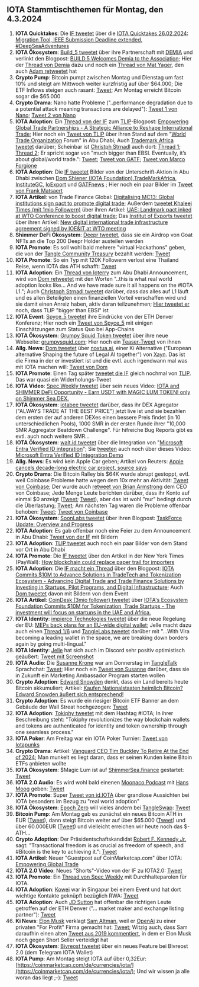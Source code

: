 ## IOTA Stammtischthemen für Montag, den 4.3.2024 

1. **IOTA Quicktakes**: Die [IF tweetet](https://x.com/iota/status/1762137839561552164?s=20) über die [IOTA Quicktakes 26.02.2024: Migration Tool, IEEE Submission Deadline extended, #DeepSeaAdventures](https://www.youtube.com/watch?v=cZZ2XIOAD4Q)
2. **IOTA Ökosystem**: [Build_5 tweetet](https://x.com/build5tech/status/1762379929461874699?s=20) über ihre Partnerschaft mit [DEMIA](https://twitter.com/_Demia) und verlinkt den Blogpost: [BUILD.5 Welcomes Demia to the Association](https://build5.com/blog/demia_collab/); Hier der [Thread von Demia](https://x.com/_Demia/status/1762522222378234331?s=20) dazu und noch ein [Thread von Mat Yager](https://x.com/Mat_Yarger/status/1762574071613522348?s=20), den auch [Adam retweetet](https://x.com/adam_unchained/status/1762712488116687143?s=20) hat 
3. **Crypto Pump**: Bitcoin pumpt zwischen Montag und Dienstag um fast 10% und steigt am Mittwoch weiter kurzfristig auf über $64.000; Die ETF Inflows steigen auch rasant: [Tweet](https://x.com/bitcoin2go/status/1763090882713059756?s=20); Am Montag erreicht Bitcoin sogar die $65.000
4. **Crypto Drama**: Nano hatte Probleme ("..performance degradation due to a potential attack meaning transactions are delayed"): [Tweet 1 von Nano](https://x.com/nano/status/1762032172137939423?s=20); [Tweet 2 von Nano](https://x.com/nano/status/1762430916238921869?s=20)
5. **IOTA Adoption**: Ein [Thread von der IF](https://x.com/iota/status/1762462596018360332?s=20) zum [TLIP](https://www.tlip.io/)-Blogpost: [Empowering Global Trade Partnerships - A Strategic Alliance to Reshape International Trade](https://blog.iota.org/empowering-global-trade/); Hier noch ein [Tweet von TLIP](https://x.com/TLIP_io/status/1762452767904547112?s=20) über ihren Stand auf dem "[World Trade Organization](https://twitter.com/wto) Forum" in Abu Dhabi; Auch [Trademark Africa tweetet](https://x.com/TradeMarkAfrica/status/1762478437313176026?s=20) darüber; Scheinbar ist [Christph Strnadl](https://twitter.com/archimate) auch dort: [Thread 1](https://x.com/archimate/status/1762458440926920903?s=20); [Thread 2](https://x.com/archimate/status/1762471059880542566?s=20); Er spricht sogar von "much bigger than EBSI. Eventually, it’s about global/world trade.": [Tweet](https://x.com/archimate/status/1762485494175174895?s=20); [Tweet von GATF](https://x.com/GATFnews/status/1762495696756990367?s=20); [Tweet von Marco Forgione](https://x.com/marco4gione/status/1762492917963505814?s=20)
6. **IOTA Adoption**: Die [IF tweetet](https://x.com/iota/status/1762477278691225781?s=20) Bilder von der Unterschrift-Aktion in Abu Dhabi zwischen [Dom Shiener (IOTA Foundation)](https://twitter.com/DomSchiener),[TradeMarkAfrica](https://twitter.com/TradeMarkAfrica), [InstituteGC](https://twitter.com/InstituteGC), [IoExport](https://twitter.com/IoExport) und [GATFnews](https://twitter.com/GATFnews) ; Hier noch ein paar Bilder im [Tweet von Frank Matsaert](https://x.com/FrankMatsaert/status/1762552448088989722?s=20)
7. **IOTA Artikel**: von Trade Finance Global: [Digitalising MC13: Global institutions sign pact to promote digital trade](https://www.tradefinanceglobal.com/posts/digitalising-mc13-global-institutions-sign-pact-promote-digital-trade/); Außerdem [tweetet Khaleej Times
(mit 1mio Followern)](https://x.com/khaleejtimes/status/1762487630942310813?s=20) über ihren Artikel: [UAE: Landmark pact inked at WTO Conference to boost digital trade](https://www.khaleejtimes.com/business/uae-landmark-pact-inked-at-wto-conference-to-boost-digital-trade?_refresh=true); Das [Institut of Exports tweetet](https://x.com/IOExport/status/1762765213403660380?s=20) über ihren Artikel: [New digital international trade infrastructure agreement signed by IOE&IT at WTO meeting](https://www.export.org.uk/insights/trade-news/new-digital-international-trade-infrastructure-agreement-signed-by-ioeit-at-wto-meeting/)
8. **Shimmer DeFi Ökosystem**: [Deepr tweetet](https://x.com/DeeprFinance/status/1762480538072293763?s=20), dass sie ein Airdrop von Goat NFTs an die Top 200 Deepr Holder austeilen werden
9. **IOTA Promote**: Es soll wohl bald mehrere "virtual Hackathons" geben, die von der [Tangle Community Treasury](https://twitter.com/TangleTreasury) bezahlt werden: [Tweet](https://x.com/Deep_Sea_Iotan/status/1762494722495361392?s=20)
10. **IOTA Promote**: So ein Typ mit 120K Followern verlost eine Thailand Reise, wenn IOTA das ATH schafft: [Tweet](https://x.com/altugisler/status/1762469202214969676?s=20)
11. **IOTA Adoption**: Ein [Thread von Ioterry](https://x.com/io_terry/status/1762584521361207418?s=20) zum Abu Dhabi Announcement, wird von [Dom retweetet](https://x.com/DomSchiener/status/1762705369351024905?s=20) mit den Worten "..this is what real world adoption looks like... And we have made sure it all happens on the #IOTA L1."; Auch [Christoph Strnadl tweetet](https://x.com/archimate/status/1762562161941848387?s=20) darüber, dass das alles auf L1 läuft und es allen Beteiligten einen finanziellen Vorteil verschaffen wird und sie damit einen Anreiz haben, aktiv daran teilzunehmen; [Hier tweetet er](https://x.com/archimate/status/1762485494175174895?s=20) noch, dass TLIP "bigger than EBSI" ist
12. **IOTA Event**: [Spyce_5 tweetet](https://x.com/SPYCE_5/status/1762655881466921349?s=20) ihre Eindrücke von der ETH Denver Konferenz; Hier noch ein [Tweet von Spyce_5](https://x.com/SPYCE_5/status/1763182894342672494?s=20) mit einigen Einschätzungen zum Status Quo bei App-Chains
13. **IOTA Ökosystem**: [Grumpy Squid Token tweetet](https://x.com/Grumpy__Squid/status/1762657714881151082?s=20) über ihre neue Webseite: [grumpysquid.com](https://grumpysquid.com/); Hier noch ein [Teaser-Tweet](https://x.com/Grumpy__Squid/status/1764073939054027169?s=20) von ihnen
14. **Allg. News**: [Dom tweetet](https://x.com/DomSchiener/status/1762741655923257809?s=20) über [noxtua.ai](https://www.noxtua.ai), einer Ki Alternative ("European alternative Shaping the future of Legal AI together") von [Xayn](https://xayn.com/). Das ist die Firma in der er investiert ist und die evtl. auch irgendwann mal was mit IOTA machen will: [Tweet von Dom](https://x.com/DomSchiener/status/1762744835256013137?s=20)
15. **IOTA Promote**: Einen Tag später [tweetet die IF](https://x.com/iota/status/1762749488123216345?s=20) gleich nochmal von [TLIP](https://twitter.com/TLIP_io). Das war quasi ein Widerholungs-Tweet
16. **IOTA Video**: [Spec Weekly tweetet](https://x.com/SpecWeekly/status/1762778448974774576?s=20) über sein neues Video: [IOTA and SHIMMER DeFi Opportunity - Earn USDT with MAGIC LUM TOKEN! only on Shimmer Sea DEX.](https://www.youtube.com/watch?v=wg2ejxWBC2k)
17. **IOTA Ökosystem**: [iotabee tweetet](https://x.com/iotabee/status/1762786874957991948?s=20) darüber, dass ihr DEX Agregator ("ALWAYS TRADE AT THE BEST PRICE") jetzt live ist und sie bezahlen dem ersten der auf anderen DEXes einen bessere Preis findet (in 10 unterschiedlichen Pools), 1000 SMR in der ersten Runde ihrer "10,000 SMR Aggregator Beatdown Challenge". Für hifreiche Bug Reports gibt es evtl. auch noch weitere SMR...
18. **IOTA Ökosystem**: [walt.id tweetet](https://x.com/walt_id/status/1762786667864223973?s=20) über die Integration von "[Microsoft Entra Verified ID integration](https://walt.id/integrations/microsoft-entra)"; Sie [tweeten](https://x.com/walt_id/status/1763195536721461603?s=20) auch noch über dieses Video: [Microsoft Entra Verified ID Integration Demo](https://www.youtube.com/watch?si=1fsNz47_QCrOfNvF&v=CJhBA5225SI&feature=youtu.be)
19. **Allg. News**: Es wird kein Apple Car geben; Artikel von Reuters: [Apple cancels decade-long electric car project, source says](https://www.reuters.com/technology/apple-cancels-work-ev-moves-staff-ai-project-bloomberg-reports-2024-02-27/)
20. **Crypto Drama**: Die Bitcoin Ralley bis $64K wurde abrupt gestoppt, evtl. weil Coinbase Probleme hatte wegen dem 10x mehr an Aktivität: [Tweet von Coinbase](https://x.com/CoinbaseSupport/status/1762899058060890556?s=20); Der wurde auch [retweet von Brian Armstrong](https://x.com/brian_armstrong/status/1762900467787645226?s=20) dem CEO von Coinbase; Jede Menge Leute berichten darüber, dass ihr Konto auf einmal $0 anzeigt ([Tweet](https://x.com/TiffanyFong_/status/1762900550662938813?s=20); [Tweet](https://x.com/KobeissiLetter/status/1762897371736736052?s=20)), aber das ist wohl "nur" bedingt durch die Überlastung; [Tweet](https://x.com/TomCrownCrypto/status/1762898417099956609?s=20); Am nächsten Tag waren die Probleme offenbar behoben: [Tweet](https://x.com/brian_armstrong/status/1762933446194901140?s=20); [Tweet von Coinbase](https://x.com/CoinbaseSupport/status/1762995177289924832?s=20)
21. **IOTA Ökosystem**: [SoonLabs tweetet](https://x.com/SoonaverseTF/status/1762923463260381443?s=20) über ihren Blogpost: [TaskForce Update: Overview and Progress](https://medium.com/@soonaversetf/taskforce-update-overview-and-progress-c142601e21ba)
22. **IOTA Adoption**: Es gab offenbar noch eine Feier zu dem Announcement in Abu Dhabi: [Tweet von der IF](https://x.com/iota/status/1763159004937621716?s=20) mit Bildern
23. **IOTA Adoption**: [TLIP tweetet](https://x.com/TLIP_io/status/1763149148595826794?s=20) auch noch ein paar Bilder von dem Stand vor Ort in Abu Dhabi
24. **IOTA Promote**: Die [IF tweetet](https://x.com/iota/status/1763160341498704029?s=20) über den Artikel in der New York Times (PayWall): [How blockchain could replace paper trail for importers](https://www.thetimes.co.uk/article/how-blockchain-could-replace-paper-trail-for-importers-gd2vcj5xq)
25. **IOTA Adoption**: Die [IF macht ein Thread](https://x.com/iota/status/1763189658597367885?s=20) über den Blogpost: [IOTA Commits $10M to Advance Solutions in TradeTech and Tokenization Ecosystem - Advancing Digital Trade and Trade Finance Solutions by Investing in Startups, Pilot Programs, and Digital Infrastructure](https://blog.iota.org/10m-advance-tradetech-tokenization/); Auch [Dom tweetet](https://x.com/DomSchiener/status/1763288445168799908?s=20) davon mit Bildern von dem Event
26. **IOTA Artikel**: [CoinDesk (3mio follower) tweetet](https://x.com/CoinDesk/status/1763187628071858509?s=20) über [IOTA's Ecosystem Foundation Commits $10M for Tokenization, Trade Startups - The investment will focus on startups in the UAE and Africa.](https://www.coindesk.com/business/2024/02/29/iotas-ecosystem-foundation-commits-10m-for-tokenization-trade-startups/?utm_campaign=coindesk_main&utm_source=twitter&utm_term=organic&utm_medium=social&utm_content=editorial)
27. **IOTA Identity**: [impierce Technologies tweetet](https://x.com/ImpierceTech/status/1763193476697530811?s=20) über die neue Regelung der EU: [MEPs back plans for an EU-wide digital wallet](https://www.europarl.europa.eu/news/en/press-room/20240223IPR18095/meps-back-plans-for-an-eu-wide-digital-wallet); Jelle macht dazu auch einen [Thread 1/6](https://x.com/JelleFm/status/1763198946518700426?s=20) und [TangleLabs tweetet](https://x.com/Tangle_Labs/status/1763460651127607356?s=20) darüber mit "...With Vira becoming a leading wallet in the space, we are breaking down borders again by going multi-lingual."
28. **IOTA Identity**: [Jelle](https://twitter.com/JelleFm) hat sich auch im Discord sehr positiv optimistisch geäußert: [Tweet mit Screenshot](https://x.com/bennnni_web3/status/1763210924049993988?s=20) 
29. **IOTA Audio**: Die [Susanne Krone](https://twitter.com/SusanneKrone) war am Donnerstag im [TangleTalk](https://twitter.com/tangle_talk) Sprachchat: [Tweet](https://x.com/tangle_talk/status/1763243740750041092?s=20); Hier noch ein [Tweet von Susanne](https://x.com/SusanneKrone/status/1764301792026747138?s=20) darüber, dass sie in Zukunft ein Marketing Ambassador Program starten wollen
30. **Crypto Adoption**: [Edward Snowden](https://twitter.com/Snowden) denkt, dass ein Land bereits heute Bitcoin akkumuliert; Artikel: [Kaufen Nationalstaaten heimlich Bitcoin? Edward Snowden äußert sich entsprechend!](https://www.blocktrainer.de/kaufen-nationalstaaten-heimlich-bitcoin-edward-snowden/)
31. **Crypto Adoption**: Es wurde ein riesiger Bitcoin ETF Banner an dem Gebäude der Wall Streat hochgezogen: [Tweet](https://x.com/BTC_Archive/status/1763584417128169647?s=20)
32. **IOTA Adoption**: [Tokiphy tweetet](https://x.com/tokiphy/status/1763205519118872861?s=20) mit dem Hashtag #IOTA; In ihrer Beschreibung steht: "Tokiphy revolutionizes the way blockchain wallets and tokens are authenticated for identity and token ownership through one seamless process."
33. **IOTA Poker**: Am Freitag war ein IOTA Poker Turnier: [Tweet von Iotapunks](https://x.com/IotaPunks_71/status/1763438754012803526?s=20)
34. **Crypto Drama**: Artikel: [Vanguard CEO Tim Buckley To Retire At the End of 2024](https://watcher.guru/news/vanguard-ceo-tim-buckley-to-retire-at-the-end-of-2024); Man munkelt es liegt daran, dass er seinen Kunden keine Bitoin ETFs anbieten wollte
35. **IOTA Ökosystem**: $Magic Lum ist auf [ShimmerSea.finance](https://shimmersea.finance/) gestartet: [Tweet](https://x.com/ShimmerSeaDEX/status/1761072129036972326?s=20)
36. **IOTA 2.0 Audio**: Es wird wohl bald einenen [Moonaco Podcast](https://twitter.com/MoonacoPodcast) mit [Hans Moog](https://twitter.com/hus_qy) geben: [Tweet](https://x.com/hus_qy/status/1763516313152991482?s=20)
37. **IOTA Promote**: Super [Tweet von id.IOTA](https://x.com/id_iota/status/1763545356443259182?s=20) über grandiose Aussichten bei IOTA besonders im Bezug zu "real world adoption"
38. **IOTA Ökosystem**: [Epoch Zero](https://twitter.com/Epoch_0) will vieles ändern bei [TangleSwap](https://twitter.com/TangleSwap): [Tweet](https://x.com/PilotSevane/status/1763276371978059811?s=20)
39. **Bitcoin Pump**: Am Montag gab es zunächst ein neues Bitcoin ATH in EUR ([Tweet](https://x.com/Vrom14286662/status/1764511077717455203?s=20)), dann steigt Bitcoin weiter auf über $65.000 ([Tweet](https://x.com/CryptoTuts/status/1764570774218715390?s=20)) und über 60.000EUR ([Tweet](https://x.com/Vrom14286662/status/1764581212113273245?s=20)) und vielleicht erreichen wir heute noch das $-ATH...
40. **Crypto Adoption**: Der Präsidentschaftskandidat [Robert F. Kennedy Jr.](https://twitter.com/RobertKennedyJr) sagt: "Transactional freedom is as crucial as freedom of speech, and #Bitcoin is the key to achieving it.": [Tweet](https://x.com/CollinBrownXRP/status/1763959197971230946?s=20)
41. **IOTA Artikel**: Neuer "Guestpost auf CoinMarketcap.com" über IOTA: [Empowering Global Trade](https://coinmarketcap.com/community/articles/65dddc999e662624c55a30b7/)
42. **IOTA 2.0 Video**: Neues "Shorts"-Video von der IF zu IOTA2.0: [Tweet](https://x.com/iota/status/1763927405616410646?s=20)
43. **IOTA Promote**: Ein [Thread von Spec Weekly](https://x.com/SpecWeekly/status/1763834208827621856?s=20) mit Durchhalteparolen für IOTA. 
44. **IOTA Adoption**: [Kowei](https://twitter.com/kowei1995) war in Singapur bei einem Event und hat dort wichtige Kontakte geknüpft bezüglich RWA: [Tweet](https://x.com/kowei1995/status/1763780279284691020?s=20)
45. **IOTA Adoption**: Auch [JD Sutton](https://twitter.com/Deep_Sea_Iotan) hat offenbar die richtigen Leute getroffen auf der ETH Denver ("... market maker and exchange listing partner"): [Tweet](https://x.com/Deep_Sea_Iotan/status/1763586058548101388?s=20)
46. **Ki News**: [Elon Musk](https://twitter.com/elonmusk) verklagt [Sam Altman](https://twitter.com/sama), weil er [OpenAi](https://twitter.com/OpenAI) zu einer privaten "For Profit" Firma gemacht hat: [Tweet](https://x.com/xDaily/status/1763464048908382253?s=20); Witzig auch, dass Sam daraufhin einen alten [Tweet aus 2019 kommentiert](https://x.com/sama/status/1763687262536290615?s=20), in dem er Elon Musk noch gegen Short Seller verteidigt hat
47. **IOTA Ökosystem**: [Bivreost tweetet](https://x.com/bivreost/status/1764547957540495760?s=20) über ein neues Feature bei Bivreost 2.0 (dem Telegram IOTA Wallet)
48. **IOTA Pump**: Am Montag steigt IOTA auf über 0,32Eur: [https://coinmarketcap.com/de/currencies/iota/](https://coinmarketcap.com/de/currencies/iota/); Und wir wissen ja alle woran das liegt ;-): [Tweet](https://x.com/Vrom14286662/status/1764631157977592164?s=20)

